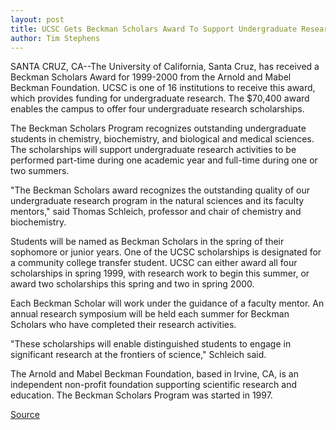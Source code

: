 ```yaml
---
layout: post
title: UCSC Gets Beckman Scholars Award To Support Undergraduate Research
author: Tim Stephens
---
```


SANTA CRUZ, CA--The University of California, Santa Cruz, has received a Beckman Scholars Award for 1999-2000 from the Arnold and Mabel Beckman Foundation. UCSC is one of 16 institutions to receive this award, which provides funding for undergraduate research. The $70,400 award enables the campus to offer four undergraduate research scholarships.

The Beckman Scholars Program recognizes outstanding undergraduate students in chemistry, biochemistry, and biological and medical sciences. The scholarships will support undergraduate research activities to be performed part-time during one academic year and full-time during one or two summers.

"The Beckman Scholars award recognizes the outstanding quality of our undergraduate research program in the natural sciences and its faculty mentors," said Thomas Schleich, professor and chair of chemistry and biochemistry.

Students will be named as Beckman Scholars in the spring of their sophomore or junior years. One of the UCSC scholarships is designated for a community college transfer student. UCSC can either award all four scholarships in spring 1999, with research work to begin this summer, or award two scholarships this spring and two in spring 2000.

Each Beckman Scholar will work under the guidance of a faculty mentor. An annual research symposium will be held each summer for Beckman Scholars who have completed their research activities.

"These scholarships will enable distinguished students to engage in significant research at the frontiers of science," Schleich said.

The Arnold and Mabel Beckman Foundation, based in Irvine, CA, is an independent non-profit foundation supporting scientific research and education. The Beckman Scholars Program was started in 1997.

[Source](http://www1.ucsc.edu/news_events/press_releases/archive/98-99/03-99/beckman.htm "Permalink to UC Santa Cruz: Becjman Scholarship Awards")
